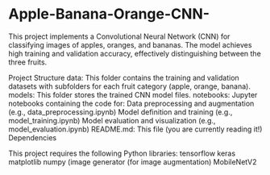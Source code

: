 # Apple-Banana-Orange-CNN-
This project implements a Convolutional Neural Network (CNN) for classifying images of apples, oranges, and bananas. The model achieves high training and validation accuracy, effectively distinguishing between the three fruits.

Project Structure
data: This folder contains the training and validation datasets with subfolders for each fruit category (apple, orange, banana).
models: This folder stores the trained CNN model files.
notebooks: Jupyter notebooks containing the code for:
Data preprocessing and augmentation (e.g., data_preprocessing.ipynb)
Model definition and training (e.g., model_training.ipynb)
Model evaluation and visualization (e.g., model_evaluation.ipynb)
README.md: This file (you are currently reading it!)
Dependencies

This project requires the following Python libraries:
tensorflow
keras
matplotlib
numpy
(image generator (for image augmentation)
MobileNetV2
